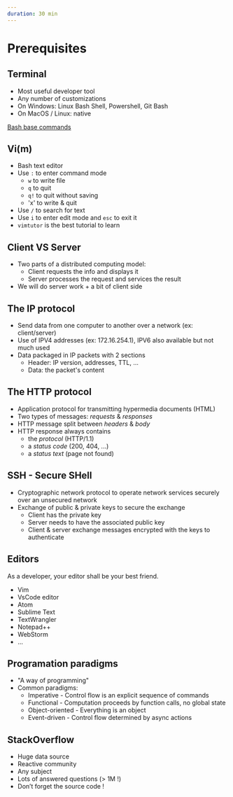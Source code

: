 ```yaml
---
duration: 30 min
---
```


# Prerequisites

## Terminal

* Most useful developer tool
* Any number of customizations
* On Windows: Linux Bash Shell, Powershell, Git Bash
* On MacOS / Linux: native

[Bash base commands](https://www.educative.io/blog/bash-shell-command-cheat-sheet)

## Vi(m)

* Bash text editor
* Use `:` to enter command mode
  * `w` to write file
  * `q` to quit
  * `q!` to quit without saving
  * 'x' to write & quit
* Use `/` to search for text
* Use `i` to enter edit mode and `esc` to exit it
* `vimtutor` is the best tutorial to learn

## Client VS Server

* Two parts of a distributed computing model:
  * Client requests the info and displays it
  * Server processes the request and services the result
* We will do server work + a bit of client side

## The IP protocol

* Send data from one computer to another over a network (ex: client/server)
* Use of IPV4 addresses (ex: 172.16.254.1), IPV6 also available but not much used
* Data packaged in IP packets with 2 sections
  * Header: IP version, addresses, TTL, ...
  * Data: the packet's content

## The HTTP protocol

* Application protocol for transmitting hypermedia documents (HTML)
* Two types of messages: *requests* & *responses*
* HTTP message split between *headers* & *body*
* HTTP response always contains
  * the *protocol* (HTTP/1.1)
  * a *status code* (200, 404, ...)
  * a *status text* (page not found)

## SSH - Secure SHell

* Cryptographic network protocol to operate network services securely over an unsecured network
* Exchange of public & private keys to secure the exchange
  * Client has the private key
  * Server needs to have the associated public key
  * Client & server exchange messages encrypted with the keys to authenticate

## Editors

As a developer, your editor shall be your best friend.

* Vim
* VsCode editor
* Atom
* Sublime Text
* TextWrangler 
* Notepad++
* WebStorm
* ...

## Programation paradigms

* "A way of programming"
* Common paradigms:
  * Imperative - Control flow is an explicit sequence of commands
  * Functional - Computation proceeds by function calls, no global state
  * Object-oriented - Everything is an object
  * Event-driven - Control flow determined by async actions

## StackOverflow

* Huge data source
* Reactive community
* Any subject
* Lots of answered questions (> 1M !)
* Don’t forget the source code !
